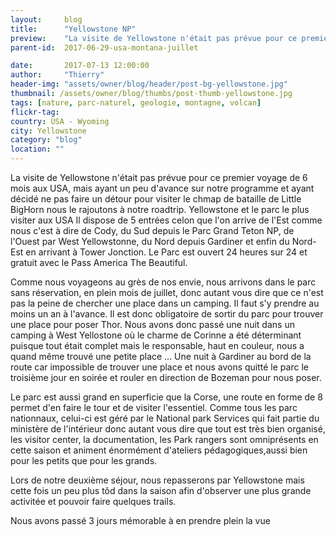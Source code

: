```yaml
---
layout:     blog
title:      "Yellowstone NP"
preview:    "La visite de Yellowstone n'était pas prévue pour ce premier voyage de 6 mois aux USA, mais ayant un peu d'avance sur notre programme et... "
parent-id:  2017-06-29-usa-montana-juillet

date:       2017-07-13 12:00:00
author:     "Thierry"
header-img: "assets/owner/blog/header/post-bg-yellowstone.jpg"
thumbnail: /assets/owner/blog/thumbs/post-thumb-yellowstone.jpg
tags: [nature, parc-naturel, geologie, montagne, volcan]
flickr-tag: 
country: USA - Wyoming
city: Yellowstone
category: "blog"
location: ""
---
```


La visite de Yellowstone n'était pas prévue pour ce premier voyage de 6 mois aux USA, mais ayant un peu d'avance sur notre programme et ayant décidé ne pas faire un détour pour visiter le chmap de bataille de Little BigHorn nous le rajoutons à notre roadtrip.
Yellowstone et le parc le plus visiter aux USA 
Il dispose de 5 entrées celon que l'on arrive de l'Est comme nous c'est à dire de Cody, du Sud depuis le Parc Grand Teton NP, de l'Ouest par West Yellowstonne, du Nord depuis Gardiner et enfin du Nord-Est en arrivant à Tower Jonction. Le Parc est ouvert 24 heures sur 24 et gratuit avec le Pass America The Beautiful.


Comme nous voyageons au grès de nos envie, nous arrivons dans le parc sans réservation, en plein mois de juillet, donc autant vous dire que ce n'est pas la peine de chercher une place dans un camping. Il faut s'y prendre au moins un an à l'avance. Il est donc obligatoire de sortir du parc pour trouver une place pour poser Thor. Nous avons donc passé une nuit dans un camping à West Yellostone où le charme de Corinne a été déterminant puisque tout était complet mais le responsable, haut en couleur, nous a quand même trouvé une petite place ... Une nuit à Gardiner au bord de la route car impossible de trouver une place et nous avons quitté le parc le troisième jour en soirée et rouler en direction de Bozeman pour nous poser.

Le parc est aussi grand en superficie que la Corse, une route en forme de 8 permet d'en faire le tour et de visiter l'essentiel. Comme tous les parc nationnaux, celui-ci est géré par le National park Services qui fait partie du ministère de l'intérieur donc autant vous dire que tout est très bien organisé, les visitor center, la documentation, les Park rangers sont omniprésents en cette saison et animent énormément d'ateliers pédagogiques,aussi bien pour les petits que pour les grands.

Lors de notre deuxième séjour, nous repasserons par Yellowstone mais cette fois un peu plus tôd dans la saison afin d'observer une plus grande activitée et pouvoir faire quelques trails.

Nous avons passé 3 jours mémorable à en prendre plein la vue

